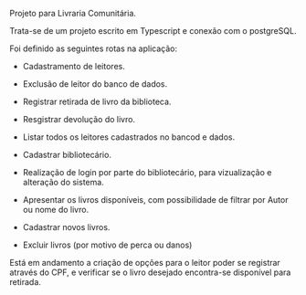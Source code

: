 Projeto para Livraria Comunitária.


Trata-se de um projeto escrito em Typescript e conexão com o postgreSQL.


Foi definido as seguintes rotas na aplicação:

- Cadastramento de leitores.
- Exclusão de leitor do banco de dados.
- Registrar retirada de livro da biblioteca.
- Resgistrar devolução do livro.
- Listar todos os leitores cadastrados no bancod e dados.

- Cadastrar bibliotecário.
- Realização de login por parte do bibliotecário, para vizualização e alteração do sistema.
- Apresentar os livros disponíveis, com possibilidade de filtrar por Autor ou nome do livro.
- Cadastrar novos livros.
- Excluir livros (por motivo de perca ou danos)

Está em andamento a criação de opções para o leitor poder se registrar através do CPF, e verificar se o livro desejado encontra-se disponível para retirada.

